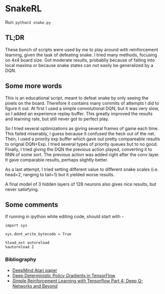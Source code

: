# SnakeRL

Run: `python3 snake.py`

## TL;DR
These bunch of scripts were used by me to play around with reinforcement learning, given the task of defeating snake.
I tried many methods, focusing on 4x4 board size. Got moderate results, probabliy because of falling into local maxima or because snake states can not easily be generalized by a DQN.

## Some more words
This is an educational script, meant to defeat snake by only seeing the pixels on the board.
Therefore it contains many commits of attempts I did to figure it out.
At first I used a simple convolutional DQN, but it was very slow, so I added an experience replay buffer.
This greatly improved the results and learning rate, but still never got to perfect play.

So I tried several optimizations as giving several frames of game each time. This failed miserably, I guess because it confused the heck out of the net.
Then, I used a priority exp buffer which gave out pretty compareable results to orignal DQN+Exp. I tried several types of priority queues but to no good.
Finally, I tried giving the DQN the previous action played, converting it to RNN of some sort. The previous action was added right after the conv layer. It gave comparable results, perhaps slightly better.

As a last attempt, I tried setting different value to different snake scales (i.e. head=2, ranging to tail=1) but it yielded worse results.

A final model of 3 hidden layers of 128 neurons also gives nice results, but never satisfying.

## Some comments

If running in ipython while editing code, should start with -
```
import sys

sys.dont_write_bytecode = True

%load_ext autoreload
%autoreload 2
```

### Bibliography

- [DeepMind Atari paper](https://www.cs.toronto.edu/~vmnih/docs/dqn.pdf)
- [Deep Deterministic Policy Gradients in TensorFlow](http://pemami4911.github.io/blog/2016/08/21/ddpg-rl.html)
- [Simple Reinforcement Learning with Tensorflow Part 4: Deep Q-Networks and Beyond](https://github.com/awjuliani/DeepRL-Agents/blob/master/Double-Dueling-DQN.ipynb)
